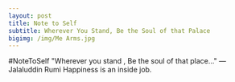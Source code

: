 ```yaml
---
layout: post
title: Note to Self
subtitle: Wherever You Stand, Be the Soul of that Palace
bigimg: /img/Me Arms.jpg
---
```


#NoteToSelf
"Wherever you stand , Be the soul of that place..."
― Jalaluddin Rumi
Happiness is an inside job.
